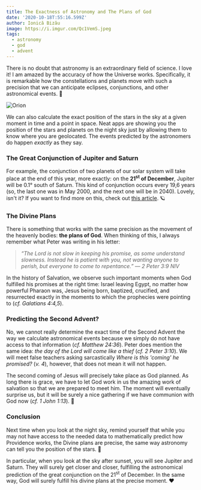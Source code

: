 ```yaml
---
title: The Exactness of Astronomy and The Plans of God
date: '2020-10-18T:55:16.599Z'
author: Ionică Bizău
image: https://i.imgur.com/Qc1VemS.jpeg
tags:
  - astronomy
  - god
  - advent
---
```



There is no doubt that astronomy is an extraordinary field of science. I love it! I am amazed by the accuracy of how the Universe works. Specifically, it is remarkable how the constellations and planets move with such a precision that we can anticipate eclipses, conjunctions, and other astronomical events. 🌌

![Orion](https://i.imgur.com/Qc1VemS.jpeg)

We can also calculate the exact position of the stars in the sky at a given moment in time and a point in space. Neat apps are showing you the position of the stars and planets on the night sky just by allowing them to know where you are geolocated. The events predicted by the astronomers do happen *exactly* as they say.

### The Great Conjunction of Jupiter and Saturn

For example, the conjunction of two planets of our solar system will take place at the end of this year, more exactly: on the **21<sup>st</sup> of December**, Jupiter will be 0.1° south of Saturn. This kind of conjunction occurs every 19,6 years (so, the last one was in May 2000, and the next one will be in 2040). Lovely, isn't it? If you want to find more on this, check out [this article][1]. 🪐

### The Divine Plans

There is something that works with the same precision as the movement of the heavenly bodies: **the plans of God**. When thinking of this, I always remember what Peter was writing in his letter:

> _“The Lord is not slow in keeping his promise, as some understand slowness. Instead he is patient with you, not wanting anyone to perish, but everyone to come to repentance.” — 2 Peter 3:9 NIV_

In the history of Salvation, we observe such important moments when God fulfilled his promises at the right time: Israel leaving Egypt, no matter how powerful Pharaon was, Jesus being born, baptized, crucified, and resurrected exactly in the moments to which the prophecies were pointing to (_cf. Galatians 4:4,5_).

### Predicting the Second Advent?

No, we cannot really determine the exact time of the Second Advent the way we calculate astronomical events because we simply do not have access to that information (_cf. Matthew 24:36_). Peter does mention the same idea: _the day of the Lord will come like a thief_ (_cf. 2 Peter 3:10_). We will meet false teachers asking sarcastically _Where is this 'coming' he promised?_ (_v. 4_), however, that does not mean it will not happen.

The second coming of Jesus will precisely take place as God planned. As long there is grace, we have to let God work in us the amazing work of salvation so that we are prepared to meet him. The moment will eventually surprise us, but it will be surely a nice gathering if we have communion with God now (_cf. 1 John 1:13_). 🙏

### Conclusion

Next time when you look at the night sky, remind yourself that while you may not have access to the needed data to mathematically predict how Providence works, the Divine plans are precise, the same way astronomy can tell you the position of the stars. 💫

In particular, when you look at the sky after sunset, you will see Jupiter and Saturn. They will surely get closer and closer, fulfilling the astronomical prediction of the great conjunction on the 21<sup>st</sup> of December. In the same way, God will surely fulfill his divine plans at the precise moment. :heart:

[1]: (https://whenthecurveslineup.com/2019/12/11/2020-december-21-the-great-conjunction-of-jupiter-and-saturn/)

